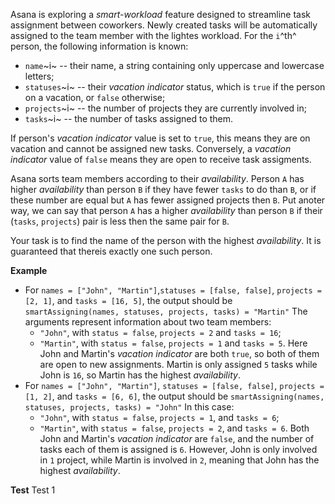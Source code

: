 Asana is exploring a *smart-workload* feature designed to streamline task assignment between coworkers. Newly created tasks will be automatically assigned to the team member with the lightes workload. For the `i`^th^ person, the following information is known:

* `name`~i~ -- their name, a string containing only uppercase and lowercase letters;
* `statuses`~i~ -- their *vacation indicator* status, which is `true` if the person on a vacation, or `false` otherwise;
* `projects`~i~ -- the number of projects they are currently involved in;
* `tasks`~i~ -- the number of tasks assigned to them.

If person's *vacation indicator* value is set to `true`, this means they are on vacation and cannot be assigned new tasks. Conversely, a *vacation indicator* value of `false` means they are open to receive task assigments.

Asana sorts team members according to their *availability*. Person `A` has higher *availability* than person `B` if they have fewer `tasks` to do than `B`, or if these number are equal but `A` has fewer assigned projects then `B`. Put anoter way, we can say that person `A` has a higher *availability* than person `B` if their (`tasks`, `projects`) pair is less then the same pair for `B`.

Your task is to find the name of the person with the highest *availability*. It is guaranteed that thereis exactly one such person.

**Example**

- For `names = ["John", "Martin"]`,`statuses = [false, false]`, `projects = [2, 1]`, and `tasks = [16, 5]`,
the output should be
`smartAssigning(names, statuses, projects, tasks) = "Martin"`
The arguments represent information about two team members:
    - `"John"`, with `status = false`, `projects = 2` and `tasks = 16`;
    - `"Martin"`, with `status = false`, `projects = 1` and `tasks = 5`.
Here John and Martin's *vacation indicator* are both `true`, so both of them are open to new assignments. Martin is only assigned `5` tasks while John is `16`, so Martin has the highest *availability*.
- For `names = ["John", "Martin"]`, `statuses = [false, false]`, `projects = [1, 2]`, and `tasks = [6, 6]`,
the output should be
`smartAssigning(names, statuses, projects, tasks) = "John"`
In this case:
    - `"John"`, with `status = false`, `projects = 1`, and `tasks = 6`;
    - `"Martin"`, with `status = false`, `projects = 2`, and `tasks = 6`.
    Both John and Martin's *vacation indicator*  are `false`, and the number of tasks each of them is assigned is `6`. However, John is only involved in `1` project, while Martin is involved in `2`, meaning that John has the highest *availability*.
    
**Test**
Test 1
